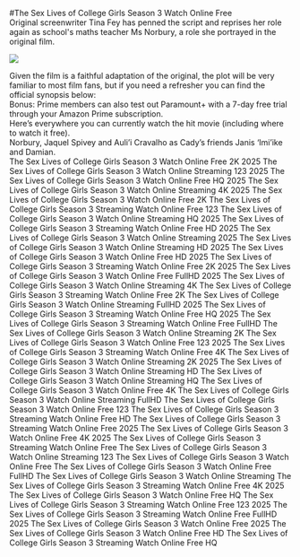 #The Sex Lives of College Girls Season 3 Watch Online Free  
Original screenwriter Tina Fey has penned the script and reprises her role again as school's maths teacher Ms Norbury, a role she portrayed in the original film.  
  
[![](https://i.imgur.com/qSNzIqt.png)](https://movie.rssnews.media/PiCVRsuiA.php)  
  
Given the film is a faithful adaptation of the original, the plot will be very familiar to most film fans, but if you need a refresher you can find the official synopsis below:  
Bonus: Prime members can also test out Paramount+ with a 7-day free trial through your Amazon Prime subscription.  
Here’s everywhere you can currently watch the hit movie (including where to watch it free).  
Norbury, Jaquel Spivey and Auli’i Cravalho as Cady’s friends Janis ‘Imi’ike and Damian.  
The Sex Lives of College Girls Season 3 Watch Online Free 2K 2025
The Sex Lives of College Girls Season 3 Watch Online Streaming 123 2025
The Sex Lives of College Girls Season 3 Watch Online Free HQ 2025
The Sex Lives of College Girls Season 3 Watch Online Streaming 4K 2025
The Sex Lives of College Girls Season 3 Watch Online Free 2K
The Sex Lives of College Girls Season 3 Streaming Watch Online Free 123
The Sex Lives of College Girls Season 3 Watch Online Streaming HQ 2025
The Sex Lives of College Girls Season 3 Streaming Watch Online Free HD 2025
The Sex Lives of College Girls Season 3 Watch Online Streaming 2025
The Sex Lives of College Girls Season 3 Watch Online Streaming HD 2025
The Sex Lives of College Girls Season 3 Watch Online Free HD 2025
The Sex Lives of College Girls Season 3 Streaming Watch Online Free 2K 2025
The Sex Lives of College Girls Season 3 Watch Online Free FullHD 2025
The Sex Lives of College Girls Season 3 Watch Online Streaming 4K
The Sex Lives of College Girls Season 3 Streaming Watch Online Free 2K
The Sex Lives of College Girls Season 3 Watch Online Streaming FullHD 2025
The Sex Lives of College Girls Season 3 Streaming Watch Online Free HQ 2025
The Sex Lives of College Girls Season 3 Streaming Watch Online Free FullHD
The Sex Lives of College Girls Season 3 Watch Online Streaming 2K
The Sex Lives of College Girls Season 3 Watch Online Free 123 2025
The Sex Lives of College Girls Season 3 Streaming Watch Online Free 4K
The Sex Lives of College Girls Season 3 Watch Online Streaming 2K 2025
The Sex Lives of College Girls Season 3 Watch Online Streaming HD
The Sex Lives of College Girls Season 3 Watch Online Streaming HQ
The Sex Lives of College Girls Season 3 Watch Online Free 4K
The Sex Lives of College Girls Season 3 Watch Online Streaming FullHD
The Sex Lives of College Girls Season 3 Watch Online Free 123
The Sex Lives of College Girls Season 3 Streaming Watch Online Free HD
The Sex Lives of College Girls Season 3 Streaming Watch Online Free 2025
The Sex Lives of College Girls Season 3 Watch Online Free 4K 2025
The Sex Lives of College Girls Season 3 Streaming Watch Online Free
The Sex Lives of College Girls Season 3 Watch Online Streaming 123
The Sex Lives of College Girls Season 3 Watch Online Free
The Sex Lives of College Girls Season 3 Watch Online Free FullHD
The Sex Lives of College Girls Season 3 Watch Online Streaming
The Sex Lives of College Girls Season 3 Streaming Watch Online Free 4K 2025
The Sex Lives of College Girls Season 3 Watch Online Free HQ
The Sex Lives of College Girls Season 3 Streaming Watch Online Free 123 2025
The Sex Lives of College Girls Season 3 Streaming Watch Online Free FullHD 2025
The Sex Lives of College Girls Season 3 Watch Online Free 2025
The Sex Lives of College Girls Season 3 Watch Online Free HD
The Sex Lives of College Girls Season 3 Streaming Watch Online Free HQ